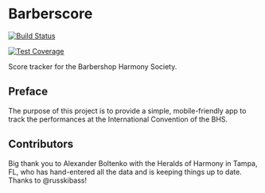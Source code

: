 # Barberscore

[![Build Status](https://semaphoreci.com/api/v1/dbinetti/barberscore-django/branches/master/badge.svg)](https://semaphoreci.com/dbinetti/barberscore-django)

[![Test Coverage](https://codeclimate.com/github/dbinetti/barberscore-django/badges/coverage.svg)](https://codeclimate.com/github/dbinetti/barberscore-django/coverage)

Score tracker for the Barbershop Harmony Society. 

## Preface
The purpose of this project is to provide a simple, mobile-friendly app to track the performances at the International Convention of the BHS.

## Contributors
Big thank you to Alexander Boltenko with the Heralds of Harmony in Tampa, FL, who has hand-entered all the data and is keeping things up to date.  Thanks to @russkibass!
